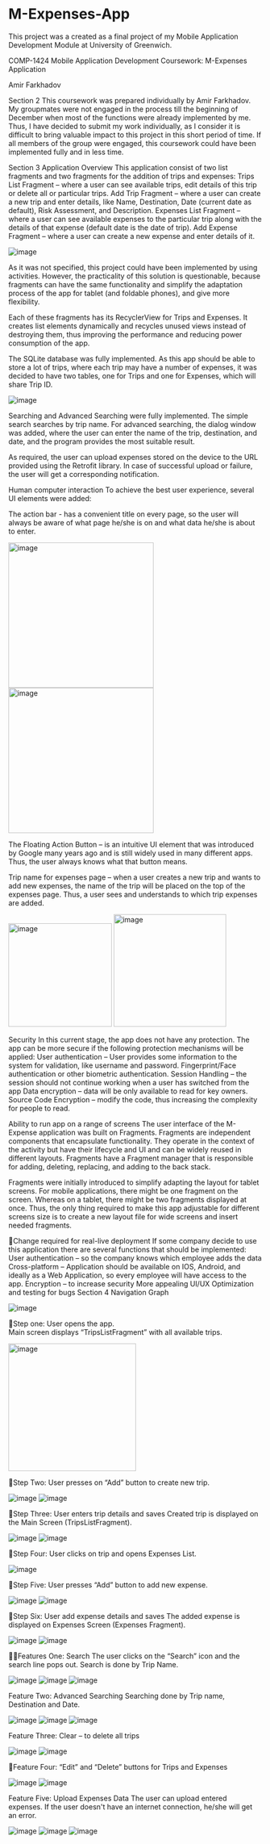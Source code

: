 # M-Expenses-App

This project was a created as a final project of my Mobile Application Development Module at University of Greenwich.

COMP-1424 Mobile Application Development
Coursework: M-Expenses Application

Amir Farkhadov

Section 2
This coursework was prepared individually by Amir Farkhadov. My groupmates were not engaged in the process till the beginning of December when most of the functions were already implemented by me. Thus, I have decided to submit my work individually, as I consider it is difficult to bring valuable impact to this project in this short period of time. If all members of the group were engaged, this coursework could have been implemented fully and in less time.

Section 3
Application Overview
This application consist of two list fragments and two fragments for the addition of trips and expenses: 
Trips List Fragment – where a user can see available trips, edit details of this trip or delete all or particular trips.
Add Trip Fragment – where a user can create a new trip and enter details, like Name, Destination, Date (current date as default), Risk Assessment, and Description.
Expenses List Fragment – where a user can see available expenses to the particular trip along with the details of that expense (default date is the date of trip).
Add Expense Fragment – where a user can create a new expense and enter details of it.

![image](https://user-images.githubusercontent.com/57684315/235923148-fd1d07d4-0286-4641-b864-947777945401.png)

As it was not specified, this project could have been implemented by using activities. However, the practicality of this solution is questionable, because fragments can have the same functionality and simplify the adaptation process of the app for tablet (and foldable phones), and give more flexibility.

Each of these fragments has its RecyclerView for Trips and Expenses. It creates list elements dynamically and recycles unused views instead of destroying them, thus improving the performance and reducing power consumption of the app.  

The SQLite database was fully implemented. As this app should be able to store a lot of trips, where each  trip may have a number of expenses, it was decided to have two tables, one for Trips and one for Expenses, which will share Trip ID.

![image](https://user-images.githubusercontent.com/57684315/235923466-497e4142-4196-419a-8043-e3e40b4d4ad1.png)

Searching and Advanced Searching were fully implemented. The simple search searches by trip name. For advanced searching, the dialog window was added, where the user can enter the name of the trip, destination, and date, and the program provides the most suitable result.

As required, the user can upload expenses stored on the device to the URL provided using the Retrofit library. In case of successful upload or failure, the user will get a corresponding notification.

Human computer interaction
To achieve the best user experience, several UI elements were added:

The action bar - has a convenient title on every page, so the user will always be aware of what page he/she is on and what data he/she is about to enter.

<img width="288" alt="image" src="https://user-images.githubusercontent.com/57684315/235923556-f6e31a26-87fa-47b2-be64-d66f504a8a78.png">
<img width="288" alt="image" src="https://user-images.githubusercontent.com/57684315/235923618-84ba17a9-af39-48a6-9218-d3a147605cc0.png">


The Floating Action Button – is an intuitive UI element that was introduced by Google many years ago and is still widely used in many different apps. Thus, the user always knows what that button means.



Trip name for expenses page – when a user creates a new trip and wants to add new expenses, the name of the trip will be placed on the top of the expenses page. Thus, a user sees and understands to which trip expenses are added. 

 <img width="205" alt="image" src="https://user-images.githubusercontent.com/57684315/235923706-69c276e9-5cce-491b-876f-6fb072ab9129.png">
<img width="223" alt="image" src="https://user-images.githubusercontent.com/57684315/235923730-8541cdf2-ca43-481d-a082-fdff958f6f45.png">

 
 

Security
In this current stage, the app does not have any protection. The app can be more secure if the following protection mechanisms will be applied:
User authentication – User provides some information to the system for validation, like username and password.
Fingerprint/Face authentication or other biometric authentication.
Session Handling – the session should not continue working when a user has switched from the app
Data encryption – data will be only available to read for key owners.
Source Code Encryption – modify the code, thus increasing the complexity for people to read.

Ability to run app on a range of screens
The user interface of the M-Expense application was built on Fragments. Fragments are independent components that encapsulate functionality. They operate in the context of the activity but have their lifecycle and UI and can be widely reused in different layouts. Fragments have a Fragment manager that is responsible for adding, deleting, replacing, and adding to the back stack.

Fragments were initially introduced to simplify adapting the layout for tablet screens. For mobile applications, there might be one fragment on the screen. Whereas on a tablet, there might be two fragments displayed at once. Thus, the only thing required to make this app adjustable for different screens size is to create a new layout file for wide screens and insert needed fragments.

Change required for real-live deployment
If some company decide to use this application there are several functions that should be implemented:
User authentication – so the company knows which employee adds the data
Cross-platform – Application should be available on IOS, Android, and ideally as a Web Application, so every employee will have access to the app.
Encryption – to increase security 
More appealing UI/UX
Optimization and testing for bugs 
Section 4
Navigation Graph

![image](https://user-images.githubusercontent.com/57684315/235923844-7fd9a3d4-0743-446b-9433-b68d4fde853d.png)


Step one: User opens the app.  
Main screen displays “TripsListFragment” with all available trips.

<img width="253" alt="image" src="https://user-images.githubusercontent.com/57684315/235923873-6fac818f-4911-4c1f-a57e-aed3fd34cac9.png">


Step Two: User presses on “Add” button to create new trip. 

![image](https://user-images.githubusercontent.com/57684315/235923914-269835cf-7017-46e9-99b9-1e9edacf48d3.png)
![image](https://user-images.githubusercontent.com/57684315/235923941-9ad1d689-ffd0-44a6-8372-667f9baaa669.png)


Step Three: User enters trip details and saves
Created trip is displayed on the Main Screen (TripsListFragment).

![image](https://user-images.githubusercontent.com/57684315/235924031-86d79b6c-455f-46e3-854e-77c5d80561b1.png)
![image](https://user-images.githubusercontent.com/57684315/235924054-9381a318-f72d-45f4-b982-4fdf89a28c19.png)


Step Four: User clicks on trip and opens Expenses List.
 
 ![image](https://user-images.githubusercontent.com/57684315/235924088-19274d44-cc6b-44b7-9267-730b9bd48a2c.png)

Step Five: User presses “Add” button to add new expense.

![image](https://user-images.githubusercontent.com/57684315/235924125-a16f1b1c-d199-4794-b77f-34c38b22cc3a.png)
![image](https://user-images.githubusercontent.com/57684315/235924134-33329e0f-c1e9-455b-b8da-1e357bea0e30.png)



Step Six: User add expense details and saves
The added expense is displayed on Expenses Screen (Expenses Fragment).

![image](https://user-images.githubusercontent.com/57684315/235924169-67063ba2-6c93-41ee-8b15-e6be2ab2dca6.png)
![image](https://user-images.githubusercontent.com/57684315/235924188-4cd4a72b-4694-4c8a-af40-ee64a3737d09.png)


Features One: Search
The user clicks on the “Search” icon and the search line pops out. Search is done by Trip Name.
 
![image](https://user-images.githubusercontent.com/57684315/235924234-10df253c-073a-4d26-a880-1fe961e8ab86.png)
![image](https://user-images.githubusercontent.com/57684315/235924249-5ae1f660-c56f-40e0-8a71-e9a1500c7eea.png)
![image](https://user-images.githubusercontent.com/57684315/235924280-935c2c3c-f603-47ea-afd5-9127e649daec.png)



Feature Two: Advanced Searching
Searching done by Trip name, Destination and Date.
 
![image](https://user-images.githubusercontent.com/57684315/235924313-0a5e2b90-e779-45b8-9e1e-85bf5e2cc698.png)
![image](https://user-images.githubusercontent.com/57684315/235924331-59a798f2-747c-491a-a7d3-9276bb208385.png)
![image](https://user-images.githubusercontent.com/57684315/235924353-a8d8875e-923b-4463-b305-c1c094f9407a.png)
 

Feature Three: Clear – to delete all trips

![image](https://user-images.githubusercontent.com/57684315/235924386-f520d0c8-d994-4af8-aa38-020a54c8af7e.png)
![image](https://user-images.githubusercontent.com/57684315/235924404-efb71b34-41f0-4d72-86cc-0ce61231be73.png)



Feature Four: “Edit” and “Delete” buttons for Trips and Expenses

![image](https://user-images.githubusercontent.com/57684315/235924483-a8f47e4b-9469-4a6e-baa3-3d241dfbec90.png)
![image](https://user-images.githubusercontent.com/57684315/235924582-515b81e4-7206-4551-8bd7-af9dc52862e4.png)

 
Feature Five: Upload Expenses Data
The user can upload entered expenses. If the user doesn't have an internet connection, he/she will get an error.

![image](https://user-images.githubusercontent.com/57684315/235924615-cde1f066-29c1-4337-b954-f8b4b4941ed1.png)
![image](https://user-images.githubusercontent.com/57684315/235924633-93bd6a3a-f605-4af9-ac50-aecbd94c0cb0.png)
![image](https://user-images.githubusercontent.com/57684315/235924665-84420dac-b736-4afc-b7dd-be76670c5b36.png)


